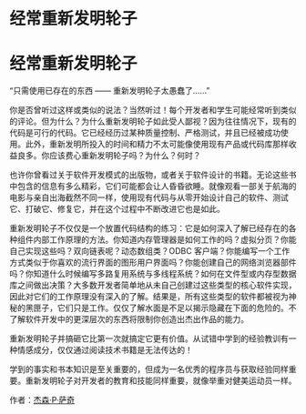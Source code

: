 # 经常重新发明轮子

# 经常重新发明轮子

“只需使用已存在的东西 —— 重新发明轮子太愚蠢了……”

你是否曾听过这样或类似的说法？当然听过！每个开发者和学生可能经常听到类似的评论。但为什么？为什么重新发明轮子如此受人鄙视？因为往往情况下，现有的代码是可行的代码。它已经经历过某种质量控制、严格测试，并且已经被成功使用。此外，重新发明所投入的时间和精力不太可能像使用现有产品或代码库那样收益良多。你应该费心重新发明轮子吗？为什么？何时？

也许你曾看过关于软件开发模式的出版物，或者关于软件设计的书籍。无论这些书中包含的信息有多么精彩，它们可能都会让人昏昏欲睡。就像观看一部关于航海的电影与亲自出海截然不同一样，使用现有代码与从零开始设计自己的软件、测试它、打破它、修复它，并在这个过程中不断改进它也是如此。

重新发明轮子不仅仅是一个放置代码结构的练习：它是如何深入了解已经存在的各种组件内部工作原理的方法。你知道内存管理器是如何工作的吗？虚拟分页？你能自己实现这些吗？双向链表呢？动态数组类？ODBC 客户端？你能编写一个工作方式类似于你喜欢的流行界面的图形用户界面吗？你能创建自己的网络浏览器部件吗？你知道什么时候编写多路复用系统与多线程系统？如何在文件型或内存型数据库之间做出决策？大多数开发者简单地从未自己创建过这些类型的核心软件实现，因此对它们的工作原理没有深入的了解。结果是，所有这些类型的软件都被视为神秘的黑匣子，它们只是工作。仅仅了解水面是不足以揭示隐藏在下面的危险的。不了解软件开发中的更深层次的东西将限制你创造出杰出作品的能力。

重新发明轮子并搞砸它比第一次就搞定它更有价值。从试错中学到的经验教训有一种情感成分，仅仅通过阅读技术书籍是无法传达的！

学到的事实和书本知识是至关重要的，但成为一名优秀的程序员与获取经验同样重要。重新发明轮子对开发者的教育和技能同样重要，就像举重对健美运动员一样。

作者：[杰森·P·萨奇](http://programmer.97things.oreilly.com/wiki/index.php/Jason_P_Sage)
